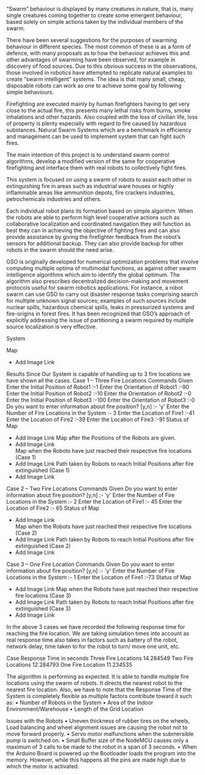 “Swarm” behaviour is displayed by many creatures in nature, that is, many single
creatures coming together to create some emergent behaviour, based solely on simple
actions taken by the individual members of the swarm.

There have been several suggestions for the purposes of swarming behaviour in different
species. The most common of these is as a form of defence, with many proposals as to
how the behaviour achieves this and other advantages of swarming have been observed,
for example in discovery of food sources. Due to this obvious success in the observations,
those involved in robotics have attempted to replicate natural examples to create “swarm
intelligent” systems. The idea is that many small, cheap, disposable robots can work as
one to achieve some goal by following simple behaviours.

Firefighting are executed mainly by human firefighters having to get very close to the
actual fire, this presents many lethal risks from burns, smoke inhalations and other
hazards. Also coupled with the loss of civilian life, loss of property is plenty especially
with regard to fire caused by hazardous substances. Natural Swarm Systems which are a
benchmark in efficiency and management can be used to implement system that can fight
such fires.

The main intention of this project is to understand swarm control algorithms, develop a
modified version of the same for cooperative firefighting and interface them with real
robots to collectively fight fires.

This system is focused on using a swarm of robots to assist each other in extinguishing
fire in areas such as industrial ware houses or highly inflammable areas like ammunition
depots, fire crackers industries, petrochemicals industries and others.

Each individual robot plans its formation based on simple algorithm. When the robots are
able to perform high level cooperative actions such as collaborative localization and
coordinated navigation they will function as best they can in achieving the objective of
fighting fires and can also provide assistance by giving the firefighter feedback from the
robot’s sensors for additional backup. They can also provide backup for other robots in
the swarm should the need arise.

GSO is originally developed for numerical optimization problems that involve computing
multiple optima of multimodal functions, as against other swarm intelligence algorithms
which aim to identify the global optimum. The algorithm also prescribes decentralized
decision-making and movement protocols useful for swarm robotics applications.
For instance, a robot swarm can use GSO to carry out disaster response tasks comprising
search for multiple unknown signal sources; examples of such sources include nuclear
spills, hazardous chemical spills, leaks in pressurized systems and fire-origins in forest
fires. It has been recognized that GSO’s approach of explicitly addressing the issue of
partitioning a swarm required by multiple source localization is very effective.

System

Map
- Add Image Link 

Results
Since Our System is capable of handling up to 3 fire locations we have shown all the cases. 
Case 1 – Three Fire Locations 
Commands Given
Enter the Initial Position of Robot1 :-1
Enter the Orientation of Robot1 :-90
Enter the Initial Position of Robot2 :-10
Enter the Orientation of Robot2 :-0
Enter the Initial Position of Robot3 :-100
Enter the Orientation of Robot3 :-0
Do you want to enter information about fire position? [y,n] :- 'y'
Enter the Number of Fire Locations in the System :- 3
Enter the Location of Fire1 :-41
Enter the Location of Fire2 :-39
Enter the Location of Fire3 :-91
Status of Map
- Add Image Link 
Map after the Positions of the Robots are given.
- Add Image Link  
Map when the Robots have just reached their respective fire locations (Case 1)
- Add Image Link 
Path taken by Robots to reach Initial Positions after fire extinguished (Case 1)
- Add Image Link 

Case 2 – Two Fire Locations
Commands Given
Do you want to enter information about fire position? [y,n] :- 'y'
Enter the Number of Fire Locations in the System :- 2
Enter the Location of Fire1 :- 45
Enter the Location of Fire2 :- 65
Status of Map
- Add Image Link  
Map when the Robots have just reached their respective fire locations (Case 2)
- Add Image Link 
Path taken by Robots to reach Initial Positions after fire extinguished (Case 2)
- Add Image Link 

Case 3 – One Fire Location
Commands Given
Do you want to enter information about fire position? [y,n] :- 'y'
Enter the Number of Fire Locations in the System :- 1
Enter the Location of Fire1 :-73
Status of Map
- Add Image Link 
Map when the Robots have just reached their respective fire locations (Case 3)
- Add Image Link 
Path taken by Robots to reach Initial Positions after fire extinguished (Case 3)
- Add Image Link 

In the above 3 cases we have recorded the following response time for reaching the fire location. We are taking simulation times into account as real response time also takes in factors such as battery of the robot, network delay, time taken to for the robot to turn/ move one unit, etc.

Case	                Response Time in seconds
Three Fire Locations	14.284549
Two Fire Locations	  12.284793
One Fire Location	    11.234535

The algorithm is performing as expected. It is able to handle multiple fire locations using the swarm of robots. It directs the nearest robot to the nearest fire location. 
Also, we have to note that the Response Time of the System is completely flexible as multiple factors contribute toward it such as:
•	Number of Robots in the System
•	Area of the Indoor Environment/Warehouse
•	Length of the Grid Location

Issues with the Robots
•	Uneven thickness of rubber tires on the wheels, Load balancing and wheel alignment issues are causing the robot not to move forward properly.
•	Servo motor malfunctions when the submersible pump is switched on.
•	Small Buffer size of the NodeMCU causes only a maximum of 3 calls to be made to the robot in a span of 3 seconds.
•	When the Arduino Board is powered up the Bootloader loads the program into the memory. However, while this happens all the pins are made high due to which the motor is activated.
